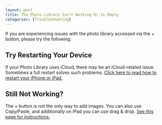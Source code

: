 ```yaml
---
layout: post
title: The Photo Library Isn't Working Or Is Empty
categories: [Troubleshooting]
---
```


If you are experiencing issues with the photo library accessed via the + button, please try the following:

## Try Restarting Your Device

If your Photo Library uses iCloud, there may be an iCloud-related issue. Sometimes a full restart solves such problems. [Click here to read how to restart your iPhone or iPad.](https://support.apple.com/en-us/HT201559)

## Still Not Working?

The + button is not the only way to add images. You can also use Copy/Paste, and additionally on iPad you can use drag & drop. [See this page for instructions.](/add-an-image/)
